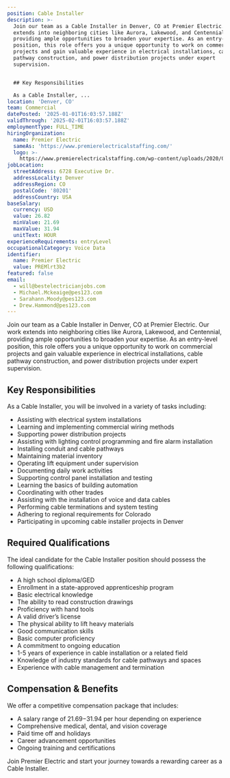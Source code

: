 ```yaml
---
position: Cable Installer
description: >-
  Join our team as a Cable Installer in Denver, CO at Premier Electric. Our work
  extends into neighboring cities like Aurora, Lakewood, and Centennial,
  providing ample opportunities to broaden your expertise. As an entry-level
  position, this role offers you a unique opportunity to work on commercial
  projects and gain valuable experience in electrical installations, cable
  pathway construction, and power distribution projects under expert
  supervision. 


  ## Key Responsibilities

  As a Cable Installer, ...
location: 'Denver, CO'
team: Commercial
datePosted: '2025-01-01T16:03:57.188Z'
validThrough: '2025-02-01T16:03:57.188Z'
employmentType: FULL_TIME
hiringOrganization:
  name: Premier Electric
  sameAs: 'https://www.premierelectricalstaffing.com/'
  logo: >-
    https://www.premierelectricalstaffing.com/wp-content/uploads/2020/05/Premier-Electrical-Staffing-logo.png
jobLocation:
  streetAddress: 6728 Executive Dr.
  addressLocality: Denver
  addressRegion: CO
  postalCode: '80201'
  addressCountry: USA
baseSalary:
  currency: USD
  value: 26.82
  minValue: 21.69
  maxValue: 31.94
  unitText: HOUR
experienceRequirements: entryLevel
occupationalCategory: Voice Data
identifier:
  name: Premier Electric
  value: PREMlrt3b2
featured: false
email:
  - will@bestelectricianjobs.com
  - Michael.Mckeaige@pes123.com
  - Sarahann.Moody@pes123.com
  - Drew.Hammond@pes123.com
---
```




Join our team as a Cable Installer in Denver, CO at Premier Electric. Our work extends into neighboring cities like Aurora, Lakewood, and Centennial, providing ample opportunities to broaden your expertise. As an entry-level position, this role offers you a unique opportunity to work on commercial projects and gain valuable experience in electrical installations, cable pathway construction, and power distribution projects under expert supervision. 

## Key Responsibilities
As a Cable Installer, you will be involved in a variety of tasks including:

- Assisting with electrical system installations
- Learning and implementing commercial wiring methods
- Supporting power distribution projects
- Assisting with lighting control programming and fire alarm installation
- Installing conduit and cable pathways
- Maintaining material inventory
- Operating lift equipment under supervision
- Documenting daily work activities
- Supporting control panel installation and testing
- Learning the basics of building automation
- Coordinating with other trades
- Assisting with the installation of voice and data cables
- Performing cable terminations and system testing
- Adhering to regional requirements for Colorado
- Participating in upcoming cable installer projects in Denver

## Required Qualifications
The ideal candidate for the Cable Installer position should possess the following qualifications:

- A high school diploma/GED
- Enrollment in a state-approved apprenticeship program
- Basic electrical knowledge
- The ability to read construction drawings
- Proficiency with hand tools
- A valid driver’s license
- The physical ability to lift heavy materials
- Good communication skills
- Basic computer proficiency
- A commitment to ongoing education
- 1-5 years of experience in cable installation or a related field
- Knowledge of industry standards for cable pathways and spaces
- Experience with cable management and termination 

## Compensation & Benefits
We offer a competitive compensation package that includes:

- A salary range of $21.69-$31.94 per hour depending on experience
- Comprehensive medical, dental, and vision coverage
- Paid time off and holidays
- Career advancement opportunities
- Ongoing training and certifications

Join Premier Electric and start your journey towards a rewarding career as a Cable Installer.
